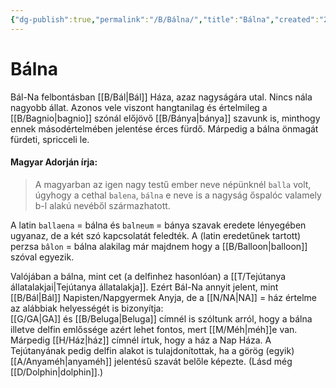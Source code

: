 ```yaml
---
{"dg-publish":true,"permalink":"/B/Bálna/","title":"Bálna","created":"2023-11-09T07:12","updated":"2025-06-07T19:47"}
---
```



# Bálna

Bál-Na felbontásban [[B/Bál\|Bál]] Háza, azaz nagyságára utal. Nincs nála nagyobb állat. Azonos vele viszont hangtanilag és értelmileg a [[B/Bagnio\|bagnio]] szónál előjövő [[B/Bánya\|bánya]] szavunk is, minthogy ennek másodértelmében jelentése érces fürdő. Márpedig a bálna önmagát fürdeti, spricceli le.  

#### Magyar Adorján írja:

> A magyarban az igen nagy testű ember neve népünknél `balla` volt, úgyhogy a cethal `balena`, `bálna` e neve is a nagyság őspalóc valamely b-l alakú nevéből származhatott.

A latin `ballaena` = bálna és `balneum` = bánya szavak eredete lényegében ugyanaz, de a két szó kapcsolatát feledték. A (latin eredetűnek tartott) perzsa `bâlon` = bálna alakilag már majdnem hogy a [[B/Balloon\|balloon]] szóval egyezik.  

Valójában a bálna, mint cet (a delfinhez hasonlóan) a [[T/Tejútanya állatalakjai\|Tejútanya állatalakja]]. Ezért Bál-Na annyit jelent, mint [[B/Bál\|Bál]] Napisten/Napgyermek Anyja, de a [[N/NA\|NA]] = ház értelme az alábbiak helyességét is bizonyítja:  
[[G/GA\|GA]] és [[B/Beluga\|Beluga]] címnél is szóltunk arról, hogy a bálna illetve delfin emlőssége azért lehet fontos, mert [[M/Méh\|méh]]e van. Márpedig [[H/Ház\|ház]] címnél írtuk, hogy a ház a Nap Háza. A Tejútanyának pedig delfin alakot is tulajdonítottak, ha a görög (egyik) [[A/Anyaméh\|anyaméh]] jelentésű szavát belőle képezte. (Lásd még [[D/Dolphin\|dolphin]].)  